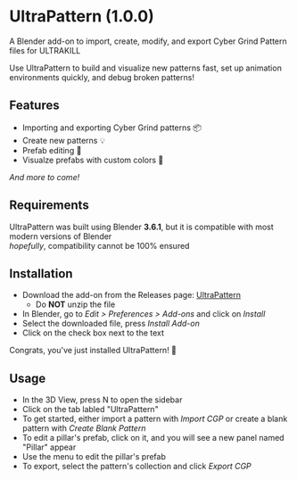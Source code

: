 # UltraPattern (1.0.0)
A Blender add-on to import, create, modify, and export Cyber Grind Pattern files for ULTRAKILL   

Use UltraPattern to build and visualize new patterns fast, set up animation environments quickly, and debug broken patterns!

## Features
* Importing and exporting Cyber Grind patterns 📦
* Create new patterns 💡
* Prefab editing 📝
* Visualze prefabs with custom colors 🌈
  
*And more to come!*

## Requirements
UltraPattern was built using Blender **3.6.1**, but it is compatible with most modern versions of Blender  
*hopefully*, compatibility cannot be 100% ensured

## Installation
* Download the add-on from the Releases page: [UltraPattern](https://github.com/jackk25/UltraPattern/releases/latest)
   * Do **NOT** unzip the file
* In Blender, go to *Edit > Preferences > Add-ons* and click on *Install*
* Select the downloaded file, press *Install Add-on*
* Click on the check box next to the text

Congrats, you've just installed UltraPattern! 🎉

## Usage
* In the 3D View, press N to open the sidebar
* Click on the tab labled "UltraPattern"
* To get started, either import a pattern with *Import CGP* or create a blank pattern with *Create Blank Pattern*
* To edit a pillar's prefab, click on it, and you will see a new panel named "Pillar" appear
* Use the menu to edit the pillar's prefab
* To export, select the pattern's collection and click *Export CGP*
